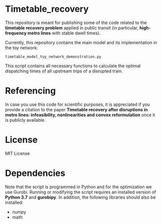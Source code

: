 # Timetable_recovery

This repository is meant for publishing some of the code related to the **timetable recovery problem** applied in public transit (in particular, **high-frequency metro lines** with stable dwell times).

Currently, this repository contains the main model and its implementation in the toy network:

`timetable_model_toy_network_demonstration.py` 

This script contains all necessary functions to calculate the optimal dispatching times of all upstream trips of a disrupted train. 

# Referencing

In case you use this code for scientific purposes, it is appreciated if you provide a citation to the paper **Timetable recovery after disruptions in metro lines: infeasibility, nonlinearities and convex reformulation** once it is publicly available.

# License

MIT License

# Dependencies

Note that the script is programmed in Python and for the optimization we use Gurobi. Running or modifying the script requires an installed version of **Python 3.7** and **gurobipy**. In addition, the following libraries should also be installed:
* numpy 
* math

